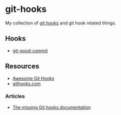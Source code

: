 # git-hooks

My collection of [git hooks](https://git-scm.com/docs/githooks) and git hook related things.

## Hooks

- [git-good-commit](https://github.com/tommarshall/git-good-commit)

## Resources

- [Awesome Git Hooks](https://github.com/aitemr/awesome-git-hooks)
- [githooks.com](https://githooks.com)

### Articles

- [The missing Git hooks documentation](https://longair.net/blog/2011/04/09/missing-git-hooks-documentation/)
